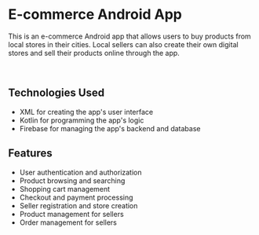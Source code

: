 <h1>E-commerce Android App</h1>
<p>This is an e-commerce Android app that allows users to buy products from local stores in their cities. Local sellers can also create their own digital stores and sell their products online through the app.</p><br>

## Technologies Used
- XML for creating the app's user interface
- Kotlin for programming the app's logic
- Firebase for managing the app's backend and database

## Features
- User authentication and authorization
- Product browsing and searching
- Shopping cart management
- Checkout and payment processing
- Seller registration and store creation
- Product management for sellers
- Order management for sellers


